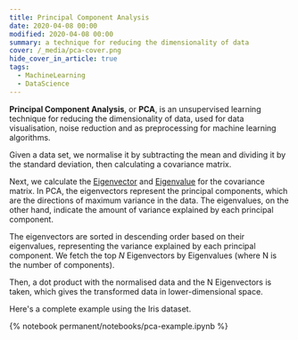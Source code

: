 ```yaml
---
title: Principal Component Analysis
date: 2020-04-08 00:00
modified: 2020-04-08 00:00
summary: a technique for reducing the dimensionality of data
cover: /_media/pca-cover.png
hide_cover_in_article: true
tags:
  - MachineLearning
  - DataScience
---
```


**Principal Component Analysis**, or **PCA**, is an unsupervised learning technique for reducing the dimensionality of data, used for data visualisation, noise reduction and as preprocessing for machine learning algorithms.

Given a data set, we normalise it by subtracting the mean and dividing it by the standard deviation, then calculating a covariance matrix.

Next, we calculate the [Eigenvector](eigenvector.md) and [Eigenvalue](eigenvalue.md) for the covariance matrix. In PCA, the eigenvectors represent the principal components, which are the directions of maximum variance in the data. The eigenvalues, on the other hand, indicate the amount of variance explained by each principal component.

The eigenvectors are sorted in descending order based on their eigenvalues, representing the variance explained by each principal component. We fetch the top $N$ Eigenvectors by Eigenvalues (where N is the number of components).

Then, a dot product with the normalised data and the N Eigenvectors is taken, which gives the transformed data in lower-dimensional space.

Here's a complete example using the Iris dataset.

{% notebook permanent/notebooks/pca-example.ipynb %}